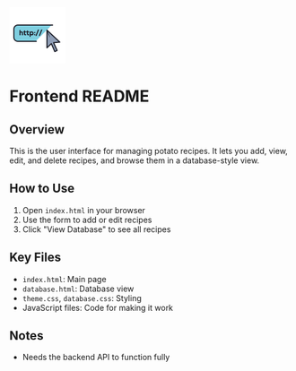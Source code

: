 ![alt text](image-4.png)
# Frontend README

## Overview

This is the user interface for managing potato recipes. It lets you add, view, edit, and delete recipes, and browse them in a database-style view.

## How to Use

1.  Open `index.html` in your browser
2.  Use the form to add or edit recipes
3.  Click "View Database" to see all recipes

## Key Files

* `index.html`: Main page
* `database.html`: Database view
* `theme.css`, `database.css`: Styling
* JavaScript files: Code for making it work

## Notes

* Needs the backend API to function fully